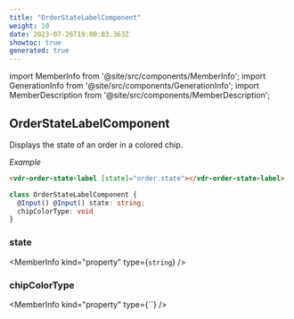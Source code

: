 ```yaml
---
title: "OrderStateLabelComponent"
weight: 10
date: 2023-07-26T19:00:03.363Z
showtoc: true
generated: true
---
```

<!-- This file was generated from the Vendure source. Do not modify. Instead, re-run the "docs:build" script -->
import MemberInfo from '@site/src/components/MemberInfo';
import GenerationInfo from '@site/src/components/GenerationInfo';
import MemberDescription from '@site/src/components/MemberDescription';


## OrderStateLabelComponent

<GenerationInfo sourceFile="packages/admin-ui/src/lib/core/src/shared/components/order-state-label/order-state-label.component.ts" sourceLine="13" packageName="@vendure/admin-ui" />

Displays the state of an order in a colored chip.

*Example*

```HTML
<vdr-order-state-label [state]="order.state"></vdr-order-state-label>
```

```ts title="Signature"
class OrderStateLabelComponent {
  @Input() @Input() state: string;
  chipColorType: void
}
```

<div className="members-wrapper">

### state

<MemberInfo kind="property" type={`string`}   />


### chipColorType

<MemberInfo kind="property" type={``}   />




</div>
